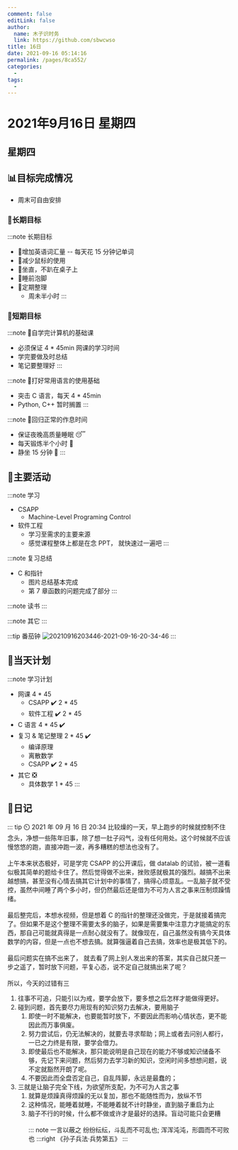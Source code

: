 ```yaml
---
comment: false
editLink: false
author: 
  name: 木子识时务
  link: https://github.com/sbwcwso
title: 16日
date: 2021-09-16 05:14:16
permalink: /pages/8ca552/
categories: 
  - 
tags: 
  - 
---
```


# 2021年9月16日 星期四

## 星期四

## 📊目标完成情况

* 周末可自由安排

### 🐺长期目标

:::note 长期目标
* 🚢增加英语词汇量 -- 每天花 15 分钟记单词
* 🚢减少鼠标的使用
* 🚢坐直，不趴在桌子上
* 🚢睡前泡脚
* 🚢定期整理
  * 周未半小时
:::

### 🐆短期目标

:::note 🚗自学完计算机的基础课
* 必须保证 4 * 45min 网课的学习时间
* 学完要做及时总结
* 笔记要整理好
:::

:::note 🚗打好常用语言的使用基础
* 突击 C 语言，每天 4 * 45min
* Python, C++ 暂时搁置
:::

:::note 🚗回归正常的作息时间
* 保证夜晚高质量睡眠 😴
* 每天锻炼半个小时 🏃
* 静坐 15 分钟 🙏
:::

## 🏃主要活动

:::note 学习
* CSAPP
  * Machine-Level Programing Control
* 软件工程
  * 学习至需求的主要来源
  * 感觉课程整体上都是在念 PPT， 就快速过一遍吧
:::

:::note 复习总结
* C 和指针
  * 图片总结基本完成
  * 第 7 章函数的问题完成了部分
:::

:::note 读书
:::

:::note 其它
:::

:::tip 番茄钟
![20210916203446-2021-09-16-20-34-46](https://cdn.jsdelivr.net/gh/sbwcwso/PicBed@master/20210916203446-2021-09-16-20-34-46.png)
:::

## 📓当天计划

:::note 学习计划
* 网课 4 * 45
  * CSAPP  ✔️  2 * 45
  * 软件工程  ✔️ 2 * 45
* C 语言 4 * 45  ✔️
* 复习 & 笔记整理 2 * 45  ✔️
  * 编译原理
  * 离散数学
  * CSAPP ✔️ 2 * 45
* 其它  ❎
  * 具体数学 1 * 45
:::

## 🤔日记

::: tip ⏲️ 2021 年 09 月 16 日 20:34
比较燥的一天，早上跑步的时候就控制不住念头，净想一些陈年旧事，除了想一肚子闷气，没有任何用处。这个时候就不应该慢悠悠的跑，直接冲跑一波，再多糟糕的想法也没有了。
<br><br>
上午本来状态极好，可是学完 CSAPP 的公开课后，做 datalab 的试验，被一道看似极其简单的题给卡住了。然后觉得做不出来，挫败感就极其的强烈。越搞不出来越想搞，甚至没有心情去搞其它计划中的事情了，搞得心烦意乱。一乱脑子就不受控，虽然中间睡了两个多小时，但仍然最后还是借为不可为人言之事来压制烦躁情绪。
<br><br>
最后整完后，本想水视频，但是想着 C 的指针的整理还没做完，于是就接着搞完了。但如果不是这个整理不需要太多的脑子，如果是需要集中注意力才能搞定的东西，那自己可能就真得是一点耐心就没有了。就像现在，自己虽然没有搞今天具体数学的内容，但是一点也不想去搞。就算强逼着自己去搞，效率也是极其低下的。
<br><br>
最后问题实在搞不出来了， 就去看了网上别人发出来的答案，其实自己就只差一步之遥了，暂时放下问题，平复心态，说不定自己就搞出来了呢？
<br><br>
所以，今天的过错有三

1. 往事不可追，只能引以为戒，要学会放下，要多想之后怎样才能做得更好。
2. 碰到问题，首先要尽力用现有的知识努力去解决，要用脑子
   1. 即使一时不能解决，也要能暂时放下，不要因此而影响心情状态，更不能因此而万事俱废。
   2. 努力尝试后，仍无法解决的，就要去寻求帮助；网上或者去问别人都行，一已之力终是有限，要学会借力。
   3. 即使最后也不能解决，那只能说明是自己现在的能力不够或知识储备不够，先记下来问题，然后努力去学习新的知识，空闲时间多想想问题，说不定就豁然开朗了呢。
   4. 不要因此而全盘否定自己，自乱阵脚，永远是最蠢的；
3. 三就是让脑子完全下线，为欲望所支配，为不可为人言之事
   1. 就算是烦躁真得烦躁的无以复加，那也不能随性而为，放纵不节
   2. 这种情况，能睡着就睡，不能睡着就不计时静坐，直到脑子重启为止
   3. 脑子不行的时候，什么都不做或许才是最好的选择。盲动可能只会更糟
<br><br>
::: note 一言以蔽之
纷纷纭纭，斗乱而不可乱也; 浑浑沌沌，形圆而不可败也
:::right
《孙子兵法·兵势第五》
:::

